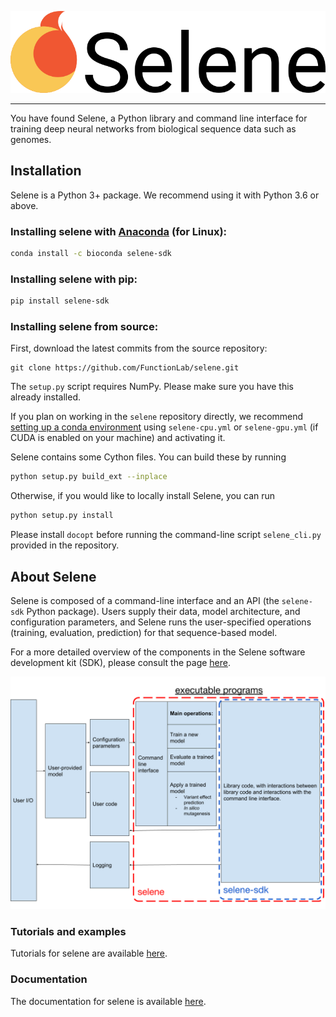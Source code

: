 ![logo](docs/source/_static/img/selene_logo.png)

---

You have found Selene, a Python library and command line interface for training deep neural networks from biological sequence data such as genomes.

## Installation

Selene is a Python 3+ package. We recommend using it with Python 3.6 or above. 

### Installing selene with [Anaconda](https://www.anaconda.com/download/) (for Linux):

```sh
conda install -c bioconda selene-sdk
```

### Installing selene with pip:
```sh
pip install selene-sdk
```

### Installing selene from source:

First, download the latest commits from the source repository:
```
git clone https://github.com/FunctionLab/selene.git
```

The `setup.py` script requires NumPy. Please make sure you have this already installed.

If you plan on working in the `selene` repository directly, we recommend [setting up a conda environment](https://conda.io/docs/user-guide/tasks/manage-environments.html#creating-an-environment-from-an-environment-yml-file) using `selene-cpu.yml` or `selene-gpu.yml` (if CUDA is enabled on your machine) and activating it.

Selene contains some Cython files. You can build these by running
```sh
python setup.py build_ext --inplace
```

Otherwise, if you would like to locally install Selene, you can run
```sh
python setup.py install
```

Please install `docopt` before running the command-line script `selene_cli.py` provided in the repository.

## About Selene

Selene is composed of a command-line interface and an API (the `selene-sdk` Python package). 
Users supply their data, model architecture, and configuration parameters, and Selene runs the user-specified operations (training, evaluation, prediction) for that sequence-based model.

For a more detailed overview of the components in the Selene software development kit (SDK), please consult the page [here](http://selene.flatironinstitute.org/overview/overview.html).

![summary figure](docs/source/_static/img/selene_overview.png)

### Tutorials and examples

Tutorials for selene are available [here](https://github.com/FunctionLab/selene/tree/master/tutorials).

### Documentation

The documentation for selene is available [here](https://selene.flatironinstitute.org/).

